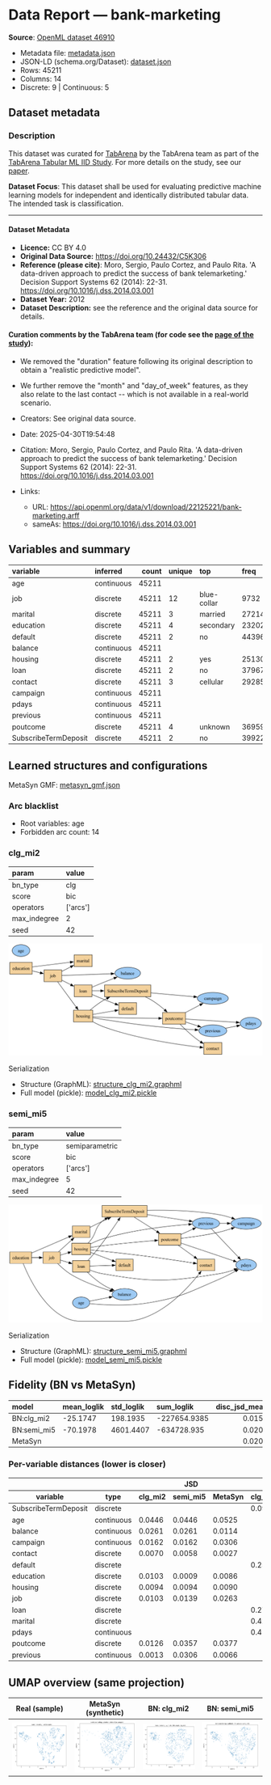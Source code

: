 # Data Report — bank-marketing

**Source**: [OpenML dataset 46910](https://www.openml.org/search?type=data&id=46910)

- Metadata file: [metadata.json](metadata.json)
- JSON-LD (schema.org/Dataset): [dataset.json](dataset.json)
- Rows: 45211
- Columns: 14
- Discrete: 9  |  Continuous: 5

## Dataset metadata


### Description

This dataset was curated for [TabArena](https://tabarena.ai/) by the TabArena team
as part of the [TabArena Tabular ML IID Study](https://tabarena.ai/data-tabular-ml-iid-study).
For more details on the study, see our [paper](https://tabarena.ai/paper-tabular-ml-iid-study).

**Dataset Focus**: This dataset shall be used for evaluating predictive machine
learning models for independent and identically distributed tabular data. The
intended task is classification.

---
#### Dataset Metadata
- **Licence:** CC BY 4.0
- **Original Data Source:** https://doi.org/10.24432/C5K306
- **Reference (please cite)**: Moro, Sergio, Paulo Cortez, and Paulo Rita. 'A data-driven approach to predict the success of bank telemarketing.' Decision Support Systems 62 (2014): 22-31. https://doi.org/10.1016/j.dss.2014.03.001
- **Dataset Year:** 2012
- **Dataset Description:** see the reference and the original data source for details.

#### Curation comments by the TabArena team (for code see the [page of the study](https://tabarena.ai/data-tabular-ml-iid-study)):
- We removed the "duration" feature following its original description to obtain a "realistic predictive model".
- We further remove the "month" and "day_of_week" features, as they also relate to the last contact -- which is not available in a real-world scenario.

- Creators: See original data source.
- Date: 2025-04-30T19:54:48
- Citation: Moro, Sergio, Paulo Cortez, and Paulo Rita. 'A data-driven approach to predict the success of bank telemarketing.' Decision Support Systems 62 (2014): 22-31. https://doi.org/10.1016/j.dss.2014.03.001
- Links:
  - URL: https://api.openml.org/data/v1/download/22125221/bank-marketing.arff
  - sameAs: https://doi.org/10.1016/j.dss.2014.03.001
## Variables and summary

| variable             | inferred   |   count | unique   | top         | freq   | mean               | std                | min     | 25%   | 50%   | 75%    | max      |
|:---------------------|:-----------|--------:|:---------|:------------|:-------|:-------------------|:-------------------|:--------|:------|:------|:-------|:---------|
| age                  | continuous |   45211 |          |             |        | 40.93621021432837  | 10.618762040975485 | 18.0    | 33.0  | 39.0  | 48.0   | 95.0     |
| job                  | discrete   |   45211 | 12       | blue-collar | 9732   |                    |                    |         |       |       |        |          |
| marital              | discrete   |   45211 | 3        | married     | 27214  |                    |                    |         |       |       |        |          |
| education            | discrete   |   45211 | 4        | secondary   | 23202  |                    |                    |         |       |       |        |          |
| default              | discrete   |   45211 | 2        | no          | 44396  |                    |                    |         |       |       |        |          |
| balance              | continuous |   45211 |          |             |        | 1362.2720576850766 | 3044.765829168626  | -8019.0 | 72.0  | 448.0 | 1428.0 | 102127.0 |
| housing              | discrete   |   45211 | 2        | yes         | 25130  |                    |                    |         |       |       |        |          |
| loan                 | discrete   |   45211 | 2        | no          | 37967  |                    |                    |         |       |       |        |          |
| contact              | discrete   |   45211 | 3        | cellular    | 29285  |                    |                    |         |       |       |        |          |
| campaign             | continuous |   45211 |          |             |        | 2.763840658246887  | 3.0980208832796765 | 1.0     | 1.0   | 2.0   | 3.0    | 63.0     |
| pdays                | continuous |   45211 |          |             |        | 40.19782796222158  | 100.12874599062957 | -1.0    | -1.0  | -1.0  | -1.0   | 871.0    |
| previous             | continuous |   45211 |          |             |        | 0.5803233726305546 | 2.30344104493196   | 0.0     | 0.0   | 0.0   | 0.0    | 275.0    |
| poutcome             | discrete   |   45211 | 4        | unknown     | 36959  |                    |                    |         |       |       |        |          |
| SubscribeTermDeposit | discrete   |   45211 | 2        | no          | 39922  |                    |                    |         |       |       |        |          |

## Learned structures and configurations

MetaSyn GMF: [metasyn_gmf.json](metasyn_gmf.json)

### Arc blacklist

- Root variables: age
- Forbidden arc count: 14

### clg_mi2

| param        | value    |
|:-------------|:---------|
| bn_type      | clg      |
| score        | bic      |
| operators    | ['arcs'] |
| max_indegree | 2        |
| seed         | 42       |

![BN graph](bn_clg_mi2.png)

Serialization

- Structure (GraphML): [structure_clg_mi2.graphml](structure_clg_mi2.graphml)
- Full model (pickle): [model_clg_mi2.pickle](model_clg_mi2.pickle)

### semi_mi5

| param        | value          |
|:-------------|:---------------|
| bn_type      | semiparametric |
| score        | bic            |
| operators    | ['arcs']       |
| max_indegree | 5              |
| seed         | 42             |

![BN graph](bn_semi_mi5.png)

Serialization

- Structure (GraphML): [structure_semi_mi5.graphml](structure_semi_mi5.graphml)
- Full model (pickle): [model_semi_mi5.pickle](model_semi_mi5.pickle)

## Fidelity (BN vs MetaSyn)

| model       | mean_loglik   | std_loglik   | sum_loglik   |   disc_jsd_mean |   disc_jsd_median |   cont_ks_mean |   cont_w1_mean |
|:------------|:--------------|:-------------|:-------------|----------------:|------------------:|---------------:|---------------:|
| BN:clg_mi2  | -25.1747      | 198.1935     | -227654.9385 |          0.0153 |            0.0103 |         0.2951 |        284.918 |
| BN:semi_mi5 | -70.1978      | 4601.4407    | -634728.935  |          0.0204 |            0.0162 |         0.3006 |        289.255 |
| MetaSyn     |               |              |              |          0.0206 |            0.0114 |         0.4702 |        331.213 |

### Per-variable distances (lower is closer)

<table class="dataframe table per-var-dist">
  <thead>
    <tr>
      <th colspan="2" halign="left"></th>
      <th colspan="3" halign="left">JSD</th>
      <th colspan="3" halign="left">KS</th>
      <th colspan="3" halign="left">W1</th>
    </tr>
    <tr>
      <th>variable</th>
      <th>type</th>
      <th>clg_mi2</th>
      <th>semi_mi5</th>
      <th>MetaSyn</th>
      <th>clg_mi2</th>
      <th>semi_mi5</th>
      <th>MetaSyn</th>
      <th>clg_mi2</th>
      <th>semi_mi5</th>
      <th>MetaSyn</th>
    </tr>
  </thead>
  <tbody>
    <tr>
      <td>SubscribeTermDeposit</td>
      <td>discrete</td>
      <td></td>
      <td></td>
      <td></td>
      <td>0.0967</td>
      <td>0.1257</td>
      <td>0.0750</td>
      <td>1.7204</td>
      <td>1.7485</td>
      <td>0.9360</td>
    </tr>
    <tr>
      <td>age</td>
      <td>continuous</td>
      <td>0.0446</td>
      <td>0.0446</td>
      <td>0.0525</td>
      <td></td>
      <td></td>
      <td></td>
      <td></td>
      <td></td>
      <td></td>
    </tr>
    <tr>
      <td>balance</td>
      <td>continuous</td>
      <td>0.0261</td>
      <td>0.0261</td>
      <td>0.0114</td>
      <td></td>
      <td></td>
      <td></td>
      <td></td>
      <td></td>
      <td></td>
    </tr>
    <tr>
      <td>campaign</td>
      <td>continuous</td>
      <td>0.0162</td>
      <td>0.0162</td>
      <td>0.0306</td>
      <td></td>
      <td></td>
      <td></td>
      <td></td>
      <td></td>
      <td></td>
    </tr>
    <tr>
      <td>contact</td>
      <td>discrete</td>
      <td>0.0070</td>
      <td>0.0058</td>
      <td>0.0027</td>
      <td></td>
      <td></td>
      <td></td>
      <td></td>
      <td></td>
      <td></td>
    </tr>
    <tr>
      <td>default</td>
      <td>discrete</td>
      <td></td>
      <td></td>
      <td></td>
      <td>0.2571</td>
      <td>0.2479</td>
      <td>0.2556</td>
      <td>1413.3576</td>
      <td>1435.0688</td>
      <td>1612.1766</td>
    </tr>
    <tr>
      <td>education</td>
      <td>discrete</td>
      <td>0.0103</td>
      <td>0.0009</td>
      <td>0.0086</td>
      <td></td>
      <td></td>
      <td></td>
      <td></td>
      <td></td>
      <td></td>
    </tr>
    <tr>
      <td>housing</td>
      <td>discrete</td>
      <td>0.0094</td>
      <td>0.0094</td>
      <td>0.0090</td>
      <td></td>
      <td></td>
      <td></td>
      <td></td>
      <td></td>
      <td></td>
    </tr>
    <tr>
      <td>job</td>
      <td>discrete</td>
      <td>0.0103</td>
      <td>0.0139</td>
      <td>0.0263</td>
      <td></td>
      <td></td>
      <td></td>
      <td></td>
      <td></td>
      <td></td>
    </tr>
    <tr>
      <td>loan</td>
      <td>discrete</td>
      <td></td>
      <td></td>
      <td></td>
      <td>0.2770</td>
      <td>0.2630</td>
      <td>0.3850</td>
      <td>1.4294</td>
      <td>1.4182</td>
      <td>0.6508</td>
    </tr>
    <tr>
      <td>marital</td>
      <td>discrete</td>
      <td></td>
      <td></td>
      <td></td>
      <td>0.4296</td>
      <td>0.4476</td>
      <td>0.8176</td>
      <td>7.7782</td>
      <td>7.7073</td>
      <td>41.6624</td>
    </tr>
    <tr>
      <td>pdays</td>
      <td>continuous</td>
      <td></td>
      <td></td>
      <td></td>
      <td>0.4150</td>
      <td>0.4186</td>
      <td>0.8176</td>
      <td>0.3044</td>
      <td>0.3323</td>
      <td>0.6406</td>
    </tr>
    <tr>
      <td>poutcome</td>
      <td>discrete</td>
      <td>0.0126</td>
      <td>0.0357</td>
      <td>0.0377</td>
      <td></td>
      <td></td>
      <td></td>
      <td></td>
      <td></td>
      <td></td>
    </tr>
    <tr>
      <td>previous</td>
      <td>continuous</td>
      <td>0.0013</td>
      <td>0.0306</td>
      <td>0.0066</td>
      <td></td>
      <td></td>
      <td></td>
      <td></td>
      <td></td>
      <td></td>
    </tr>
  </tbody>
</table>

## UMAP overview (same projection)

| Real (sample) | MetaSyn (synthetic) | BN: clg_mi2 | BN: semi_mi5 |
| --- | --- | --- | --- |
| <img src='umap_real.png' width='280'/> | <img src='umap_metasyn.png' width='280'/> | <img src='umap_bn_clg_mi2.png' width='280'/> | <img src='umap_bn_semi_mi5.png' width='280'/> |


